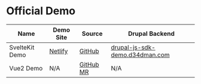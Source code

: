 # Official Demo

| Name  | Demo Site   | Source   | Drupal Backend   |
|---|---|---|---|
|  SvelteKit Demo | [Netlify](https://drupal-js-sdk.netlify.app/)  | [GitHub](https://github.com/d34dman/demo-drupal-js-sdk-svelte-kit)   |  [drupal-js-sdk-demo.d34dman.com](https://drupal-js-sdk-demo.d34dman.com) |
|  Vue2 Demo | N/A | [GitHub MR](https://github.com/d34dman/drupal-js-sdk/pull/1)   |  N/A |
